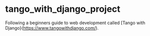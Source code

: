 # tango_with_django_project
Following a beginners guide to web development called [Tango with Django}(https://www.tangowithdjango.com/).
